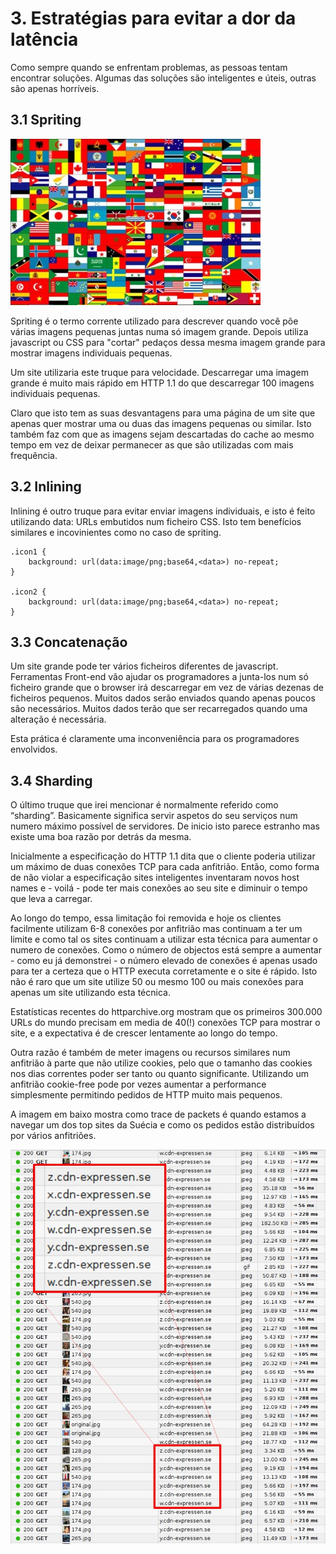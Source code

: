 # 3. Estratégias para evitar a dor da latência

Como sempre quando se enfrentam problemas, as pessoas tentam encontrar soluções. Algumas das soluções são inteligentes e úteis, outras são apenas horríveis.

## 3.1 Spriting

![](https://raw.githubusercontent.com/bagder/http2-explained/master/images/spriting.jpg)

Spriting é o termo corrente utilizado para descrever quando você põe várias imagens pequenas juntas numa só imagem grande. Depois utiliza javascript ou CSS para "cortar" pedaços dessa mesma imagem grande para mostrar imagens individuais pequenas.

Um site utilizaria este truque para velocidade. Descarregar uma imagem grande é muito mais rápido em HTTP 1.1 do que descarregar 100 imagens individuais pequenas.

Claro que isto tem as suas desvantagens para uma página de um site que apenas quer mostrar uma ou duas das imagens pequenas ou similar. Isto também faz com que as imagens sejam descartadas do cache ao mesmo tempo em vez de deixar permanecer as que são utilizadas com mais frequência.

## 3.2 Inlining

Inlining é outro truque para evitar enviar imagens individuais, e isto é feito utilizando data: URLs embutidos num ficheiro CSS. Isto tem benefícios similares e incovinientes como no caso de spriting.

```text
.icon1 {
    background: url(data:image/png;base64,<data>) no-repeat;
}

.icon2 {
    background: url(data:image/png;base64,<data>) no-repeat;
}
```

## 3.3 Concatenação

Um site grande pode ter vários ficheiros diferentes de javascript. Ferramentas Front-end vão ajudar os programadores a junta-los num só ficheiro grande que o browser irá descarregar em vez de várias dezenas de ficheiros pequenos. Muitos dados serão enviados quando apenas poucos são necessários. Muitos dados terão que ser recarregados quando uma alteração é necessária.

Esta prática é claramente uma inconveniência para os programadores envolvidos.

## 3.4 Sharding

O último truque que irei mencionar é normalmente referido como “sharding”. Basicamente significa servir aspetos do seu serviços num numero máximo possível de servidores. De inicio isto parece estranho mas existe uma boa razão por detrás da mesma.

Inicialmente a especificação do HTTP 1.1 dita que o cliente poderia utilizar um máximo de duas conexões TCP para cada anfitrião. Então, como forma de não violar a especificação sites inteligentes inventaram novos host names e - voilá - pode ter mais conexões ao seu site e diminuir o tempo que leva a carregar.

Ao longo do tempo, essa limitação foi removida e hoje os clientes facilmente utilizam 6-8 conexões por anfitrião mas continuam a ter um limite e como tal os sites continuam a utilizar esta técnica para aumentar o numero de conexões. Como o número de objectos está sempre a aumentar - como eu já demonstrei - o número elevado de conexões é apenas usado para ter a certeza que o HTTP executa corretamente e o site é rápido. Isto não é raro que um site utilize 50 ou mesmo 100 ou mais conexões para apenas um site utilizando esta técnica.

Estatísticas recentes do httparchive.org mostram que os primeiros 300.000 URLs do mundo precisam em media de 40\(!\) conexões TCP para mostrar o site, e a expectativa é de crescer lentamente ao longo do tempo.

Outra razão é também de meter imagens ou recursos similares num anfitrião à parte que não utilize cookies, pelo que o tamanho das cookies nos dias correntes poder ser tanto ou quanto significante. Utilizando um anfitrião cookie-free pode por vezes aumentar a performance simplesmente permitindo pedidos de HTTP muito mais pequenos.

A imagem em baixo mostra como trace de packets é quando estamos a navegar um dos top sites da Suécia e como os pedidos estão distribuídos por vários anfitriões.

![image sharding at expressen.se](https://raw.githubusercontent.com/bagder/http2-explained/master/images/expressen-sharding.jpg)

